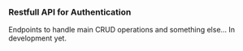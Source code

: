 ### Restfull API for Authentication
Endpoints to handle main CRUD operations and something else...
In development yet.